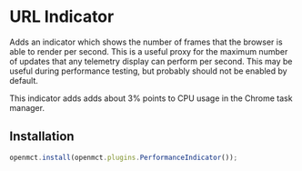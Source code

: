 # URL Indicator
Adds an indicator which shows the number of frames that the browser is able to render per second. This is a useful proxy for the maximum number of updates that any telemetry display can perform per second. This may be useful during performance testing, but probably should not be enabled by default. 

This indicator adds adds about 3% points to CPU usage in the Chrome task manager.

## Installation
```js
openmct.install(openmct.plugins.PerformanceIndicator());
```